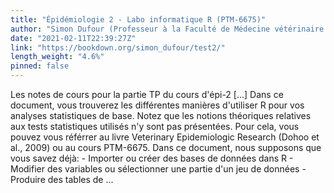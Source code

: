 ```yaml
---
title: "Épidémiologie 2 - Labo informatique R (PTM-6675)"
author: "Simon Dufour (Professeur à la Faculté de Médecine vétérinaire de l'Université de Montréal)"
date: "2021-02-11T22:39:27Z"
link: "https://bookdown.org/simon_dufour/test2/"
length_weight: "4.6%"
pinned: false
---
```


Les notes de cours pour la partie TP du cours d'épi-2 [...] Dans ce document, vous trouverez les différentes manières d'utiliser R pour vos analyses statistiques de base. Notez que les notions théoriques relatives aux tests statistiques utilisés n'y sont pas présentées. Pour cela, vous pouvez vous référrer au livre Veterinary Epidemiologic Research (Dohoo et al., 2009) ou au cours PTM-6675. Dans ce document, nous supposons que vous savez déjà: - Importer ou créer des bases de données dans R - Modifier des variables ou sélectionner une partie d'un jeu de données - Produire des tables de ...
